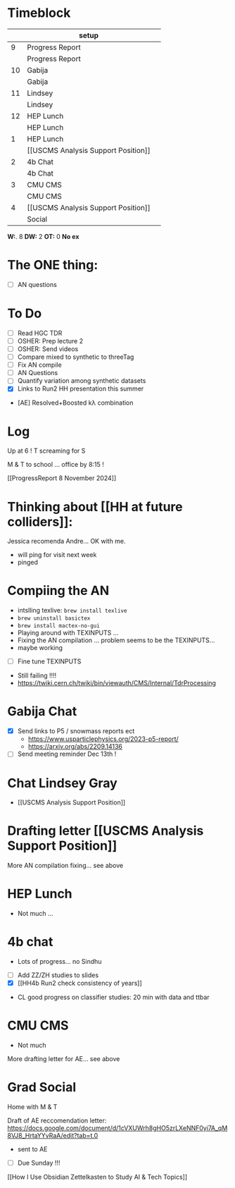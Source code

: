 # Timeblock

|     | setup                               |     |
| --- | ----------------------------------- | --- |
| 9   | Progress Report                     |     |
|     | Progress Report                     |     |
| 10  | Gabija                              |     |
|     | Gabija                              |     |
| 11  | Lindsey                             |     |
|     | Lindsey                             |     |
| 12  | HEP Lunch                           |     |
|     | HEP Lunch                           |     |
| 1   | HEP Lunch                           |     |
|     | [[USCMS Analysis Support Position]] |     |
| 2   | 4b Chat                             |     |
|     | 4b Chat                             |     |
| 3   | CMU CMS                             |     |
|     | CMU CMS                             |     |
| 4   | [[USCMS Analysis Support Position]] |     |
|     | Social                              |     |

**W:**. 8 
**DW:** 2
**OT:** 0
**No ex**

# The ONE thing: 
- [ ] AN questions 


# To Do
- [ ] Read HGC TDR
- [ ] OSHER: Prep lecture 2 
- [ ] OSHER: Send videos 
- [ ] Compare mixed to synthetic to threeTag
- [ ] Fix AN compile
- [ ] AN Questions
- [ ] Quantify variation among synthetic datasets 
- [x] Links to Run2 HH presentation this summer
- [AE] Resolved+Boosted kλ combination


# Log

Up at 6 ! T screaming for S

M & T to school ... office by 8:15 ! 

[[ProgressReport 8 November 2024]]

# Thinking about [[HH at future colliders]]:

Jessica recomenda Andre... OK with me.
- will ping for visit next week
- pinged

# Compiing the AN
- intslling texlive: `brew install texlive`
- `brew uninstall basictex`
- `brew install mactex-no-gui`
- Playing around with TEXINPUTS ... 
- Fixing the AN compilation ... problem seems to be the TEXINPUTS... 
- maybe working
- [ ] Fine tune TEXINPUTS 
- Still failing !!!!
- https://twiki.cern.ch/twiki/bin/viewauth/CMS/Internal/TdrProcessing


# Gabija Chat
- [x] Send links to P5 / snowmass reports ect
	- https://www.usparticlephysics.org/2023-p5-report/
	- https://arxiv.org/abs/2209.14136
- [ ] Send meeting reminder Dec 13th !

# Chat Lindsey Gray
- [[USCMS Analysis Support Position]]

# Drafting letter [[USCMS Analysis Support Position]]

More AN compilation fixing... see above

# HEP Lunch 
- Not much ...

# 4b chat 
- Lots of progress... no Sindhu
- [ ] Add ZZ/ZH studies to slides
- [x] [[HH4b Run2 check consistency of years]]
- CL good progress on classifier studies: 20 min with data and ttbar

# CMU CMS
- Not much 

More drafting letter for AE... see above

# Grad Social

Home with M & T 

Draft of AE reccomendation letter:
  https://docs.google.com/document/d/1cVXUWrh8gHO5zrLXeNNF0yi7A_qM8VJ8_HrtaYYvRaA/edit?tab=t.0
- sent to AE
- [ ] Due Sunday !!!


[[How I Use Obsidian Zettelkasten to Study AI & Tech Topics]]
